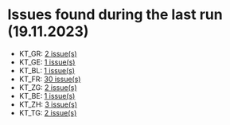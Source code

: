 # Issues found during the last run (19.11.2023)

- KT_GR: [2 issue(s)](tools/KT_GR_errors.csv)
- KT_GE: [1 issue(s)](tools/KT_GE_errors.csv)
- KT_BL: [1 issue(s)](tools/KT_BL_errors.csv)
- KT_FR: [30 issue(s)](tools/KT_FR_errors.csv)
- KT_ZG: [2 issue(s)](tools/KT_ZG_errors.csv)
- KT_BE: [1 issue(s)](tools/KT_BE_errors.csv)
- KT_ZH: [3 issue(s)](tools/KT_ZH_errors.csv)
- KT_TG: [2 issue(s)](tools/KT_TG_errors.csv)

